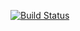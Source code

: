 [![Build Status](https://travis-ci.org/mpaauw/swatch.svg?branch=master)](https://travis-ci.org/mpaauw/swatch)